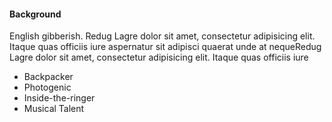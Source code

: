 #### Background
English gibberish. Redug Lagre dolor sit amet, consectetur adipisicing elit. Itaque quas officiis iure aspernatur sit adipisci quaerat unde at nequeRedug Lagre dolor sit amet, consectetur adipisicing elit. Itaque quas officiis iure
* Backpacker
* Photogenic
* Inside-the-ringer
* Musical Talent
